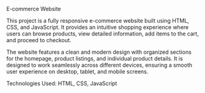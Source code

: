 E-commerce Website

This project is a fully responsive e-commerce website built using HTML, CSS, and JavaScript.
It provides an intuitive shopping experience where users can browse products, view detailed information, add items to the cart, and proceed to checkout.

The website features a clean and modern design with organized sections for the homepage, product listings, and individual product details.
It is designed to work seamlessly across different devices, ensuring a smooth user experience on desktop, tablet, and mobile screens.

Technologies Used: HTML, CSS, JavaScript
